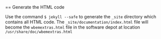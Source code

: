 == Generate the HTML code

Use the command `$ jekyll --safe` to generate the `_site` directory which contains all HTML code. The `_site/documentation/index.html` file will become the `wbemextras.html` file in the software depot at location `/usr/share/doc/wbemextras.html`
